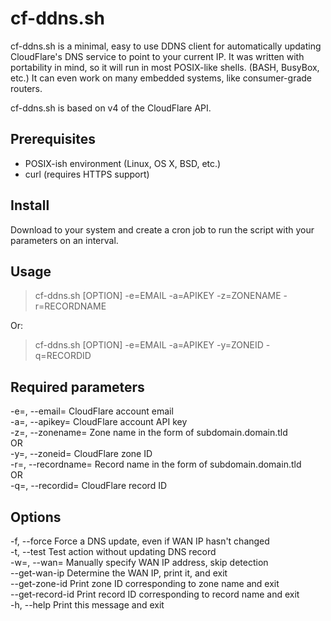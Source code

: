 # cf-ddns.sh
cf-ddns.sh is a minimal, easy to use DDNS client for automatically updating CloudFlare's DNS service to point to your current IP. It was written with portability in mind, so it will run in most POSIX-like shells. (BASH, BusyBox, etc.) It can even work on many embedded systems, like consumer-grade routers.

cf-ddns.sh is based on v4 of the CloudFlare API.

Prerequisites
------------
 - POSIX-ish environment (Linux, OS X, BSD, etc.)
 - curl (requires HTTPS support)

Install
------------
Download to your system and create a cron job to run the script with your parameters on an interval.

Usage
------------
> cf-ddns.sh \[OPTION\] -e=EMAIL -a=APIKEY -z=ZONENAME -r=RECORDNAME

Or:

> cf-ddns.sh \[OPTION\] -e=EMAIL -a=APIKEY -y=ZONEID -q=RECORDID

Required parameters
------------
 -e=, --email=         CloudFlare account email  
 -a=, --apikey=        CloudFlare account API key  
 -z=, --zonename=      Zone name in the form of subdomain.domain.tld  
   OR  
 -y=, --zoneid=        CloudFlare zone ID  
 -r=, --recordname=    Record name in the form of subdomain.domain.tld  
   OR  
 -q=, --recordid=      CloudFlare record ID  

Options
------------
  -f, --force		Force a DNS update, even if WAN IP hasn't changed  
  -t, --test		Test action without updating DNS record  
  -w=, --wan=		Manually specify WAN IP address, skip detection  
  --get-wan-ip		Determine the WAN IP, print it, and exit  
  --get-zone-id		Print zone ID corresponding to zone name and exit  
  --get-record-id	Print record ID corresponding to record name and exit  
  -h, --help		Print this message and exit  

